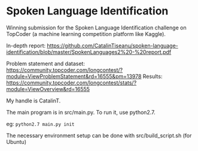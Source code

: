 # Spoken Language Identification

Winning submission for the Spoken Language Identification challenge on TopCoder (a machine learning competition platform like Kaggle).

In-depth report: https://github.com/CatalinTiseanu/spoken-language-identification/blob/master/SpokenLanguages2%20-%20report.pdf

Problem statement and dataset: https://community.topcoder.com/longcontest/?module=ViewProblemStatement&rd=16555&pm=13978
Results: https://community.topcoder.com/longcontest/stats/?module=ViewOverview&rd=16555

My handle is CatalinT.

The main program is in src/main.py. To run it, use python2.7.

eg: ```python2.7 main.py init```

The necessary environment setup can be done with src/build_script.sh (for Ubuntu)
